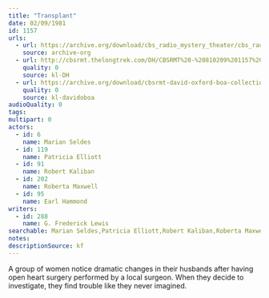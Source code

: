 ```yaml
---
title: "Transplant"
date: 02/09/1981
id: 1157
urls: 
  - url: https://archive.org/download/cbs_radio_mystery_theater/cbs_radio_mystery_theater-1151-1200.zip/cbs_radio_mystery_theater-1151-1200%2Fcbsrmt_1157_transplant.mp3
    source: archive-org
  - url: http://cbsrmt.thelongtrek.com/DH/CBSRMT%20-%20810209%201157%20Transplant_dh.mp3
    quality: 0
    source: kl-DH
  - url: https://archive.org/download/cbsrmt-david-oxford-boa-collection/CBSRMT-810209-1157-Transplant-(32-22)-[2007]-{BoA}.mp3
    quality: 0
    source: kl-davidoboa
audioQuality: 0
tags: 
multipart: 0
actors:  
  - id: 6
    name: Marian Seldes  
  - id: 119
    name: Patricia Elliott  
  - id: 91
    name: Robert Kaliban  
  - id: 202
    name: Roberta Maxwell  
  - id: 95
    name: Earl Hammond
writers:  
  - id: 288
    name: G. Frederick Lewis
searchable: Marian Seldes,Patricia Elliott,Robert Kaliban,Roberta Maxwell,Earl Hammond G. Frederick Lewis
notes: 
descriptionSource: kf
---
```

A group of women notice dramatic changes in their husbands after having open heart surgery performed by a local surgeon. When they decide to investigate, they find trouble like they never imagined.